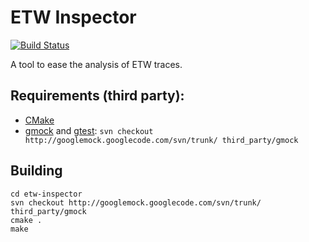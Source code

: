# ETW Inspector

[![Build Status](https://travis-ci.org/fdoray/etw-inspector.png?branch=master)](https://travis-ci.org/fdoray/etw-inspector)

A tool to ease the analysis of ETW traces.

## Requirements (third party):

* [CMake](http://www.cmake.org/)
* [gmock](https://code.google.com/p/googlemock/) and [gtest](https://code.google.com/p/googletest/):
  ``svn checkout http://googlemock.googlecode.com/svn/trunk/ third_party/gmock``

## Building

```
cd etw-inspector
svn checkout http://googlemock.googlecode.com/svn/trunk/ third_party/gmock
cmake .
make
```
